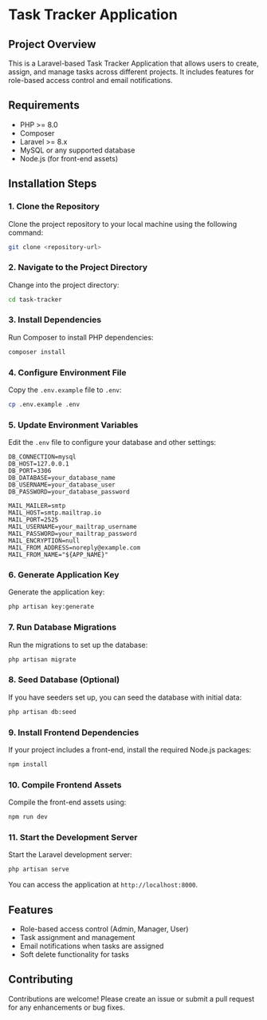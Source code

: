 # Task Tracker Application

## Project Overview
This is a Laravel-based Task Tracker Application that allows users to create, assign, and manage tasks across different projects. It includes features for role-based access control and email notifications.

## Requirements
- PHP >= 8.0
- Composer
- Laravel >= 8.x
- MySQL or any supported database
- Node.js (for front-end assets)

## Installation Steps

### 1. Clone the Repository
Clone the project repository to your local machine using the following command:
```bash
git clone <repository-url>
```

### 2. Navigate to the Project Directory
Change into the project directory:
```bash
cd task-tracker
```

### 3. Install Dependencies
Run Composer to install PHP dependencies:
```bash
composer install
```

### 4. Configure Environment File
Copy the `.env.example` file to `.env`:
```bash
cp .env.example .env
```

### 5. Update Environment Variables
Edit the `.env` file to configure your database and other settings:
```plaintext
DB_CONNECTION=mysql
DB_HOST=127.0.0.1
DB_PORT=3306
DB_DATABASE=your_database_name
DB_USERNAME=your_database_user
DB_PASSWORD=your_database_password

MAIL_MAILER=smtp
MAIL_HOST=smtp.mailtrap.io
MAIL_PORT=2525
MAIL_USERNAME=your_mailtrap_username
MAIL_PASSWORD=your_mailtrap_password
MAIL_ENCRYPTION=null
MAIL_FROM_ADDRESS=noreply@example.com
MAIL_FROM_NAME="${APP_NAME}"
```

### 6. Generate Application Key
Generate the application key:
```bash
php artisan key:generate
```

### 7. Run Database Migrations
Run the migrations to set up the database:
```bash
php artisan migrate
```

### 8. Seed Database (Optional)
If you have seeders set up, you can seed the database with initial data:
```bash
php artisan db:seed
```

### 9. Install Frontend Dependencies
If your project includes a front-end, install the required Node.js packages:
```bash
npm install
```

### 10. Compile Frontend Assets
Compile the front-end assets using:
```bash
npm run dev
```

### 11. Start the Development Server
Start the Laravel development server:
```bash
php artisan serve
```
You can access the application at `http://localhost:8000`.

## Features
- Role-based access control (Admin, Manager, User)
- Task assignment and management
- Email notifications when tasks are assigned
- Soft delete functionality for tasks

## Contributing
Contributions are welcome! Please create an issue or submit a pull request for any enhancements or bug fixes.
